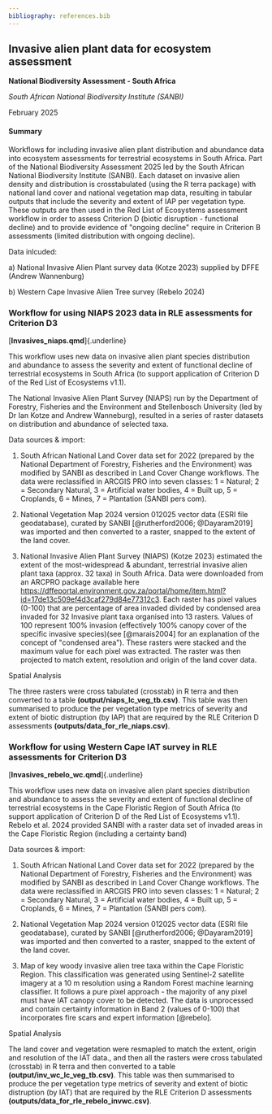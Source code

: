 ```yaml
---
bibliography: references.bib
---
```


## Invasive alien plant data for ecosystem assessment 

**National Biodiversity Assessment - South Africa**

*South African National Biodiversity Institute (SANBI)*

February 2025

#### Summary

Workflows for including invasive alien plant distribution and abundance data into ecosystem assessments for terrestrial ecosystems in South Africa. Part of the National Biodiversity Assessment 2025 led by the South African National Biodiversity Institute (SANBI). Each dataset on invasive alien density and distribution is crosstabulated (using the R terra package) with national land cover and national vegetation map data, resulting in tabular outputs that include the severity and extent of IAP per vegetation type. These outputs are then used in the Red List of Ecosystems assessment workflow in order to assess Criterion D (biotic disruption - functional decline) and to provide evidence of "ongoing decline" require in Criterion B assessments (limited distribution with ongoing decline).

Data inlcuded:

a) National Invasive Alien Plant survey data (Kotze 2023) supplied by DFFE (Andrew Wannenburg)

b) Western Cape Invasive Alien Tree survey (Rebelo 2024)

### Workflow for using NIAPS 2023 data in RLE assessments for Criterion D3

[**Invasives_niaps.qmd**]{.underline}

This workflow uses new data on invasive alien plant species distribution and abundance to assess the severity and extent of functional decline of terrestrial ecosystems in South Africa (to support application of Criterion D of the Red List of Ecosystems v1.1).

The National Invasive Alien Plant Survey (NIAPS) run by the Department of Forestry, Fisheries and the Environment and Stellenbosch University (led by Dr Ian Kotze and Andrew Wanneburg), resulted in a series of raster datasets on distribution and abundance of selected taxa.

Data sources & import:

1.  South African National Land Cover data set for 2022 (prepared by the National Department of Forestry, Fisheries and the Environment) was modified by SANBI as described in Land Cover Change workflows. The data were reclassified in ARCGIS PRO into seven classes: 1 = Natural; 2 = Secondary Natural, 3 = Artificial water bodies, 4 = Built up, 5 = Croplands, 6 = Mines, 7 = Plantation (SANBI pers com).

2.  National Vegetation Map 2024 version 012025 vector data (ESRI file geodatabase), curated by SANBI [@rutherford2006; @Dayaram2019] was imported and then converted to a raster, snapped to the extent of the land cover.

3.  National Invasive Alien Plant Survey (NIAPS) (Kotze 2023) estimated the extent of the most-widespread & abundant, terrestrial invasive alien plant taxa (approx. 32 taxa) in South Africa. Data were downloaded from an ARCPRO package available here <https://dffeportal.environment.gov.za/portal/home/item.html?id=17de13c509ef4d3caf279d84e77312c3>. Each raster has pixel values (0-100) that are percentage of area invaded divided by condensed area invaded for 32 Invasive plant taxa organised into 13 rasters. Values of 100 represent 100% invasion (effectively 100% canopy cover of the specific invasive species)(see [@marais2004] for an explanation of the concept of "condensed area"). These rasters were stacked and the maximum value for each pixel was extracted. The raster was then projected to match extent, resolution and origin of the land cover data.

Spatial Analysis

The three rasters were cross tabulated (crosstab) in R terra and then converted to a table **(output/niaps_lc_veg_tb.csv)**. This table was then summarised to produce the per vegetation type metrics of severity and extent of biotic distruption (by IAP) that are required by the RLE Criterion D assessments **(outputs/data_for_rle_niaps.csv)**.

### Workflow for using Western Cape IAT survey in RLE assessments for Criterion D3

[**Invasives_rebelo_wc.qmd**]{.underline}

This workflow uses new data on invasive alien plant species distribution and abundance to assess the severity and extent of functional decline of terrestrial ecosystems in the Cape Floristic Region of South Africa (to support application of Criterion D of the Red List of Ecosystems v1.1). Rebelo et al. 2024 provided SANBI with a raster data set of invaded areas in the Cape Floristic Region (including a certainty band)

Data sources & import:

1.  South African National Land Cover data set for 2022 (prepared by the National Department of Forestry, Fisheries and the Environment) was modified by SANBI as described in Land Cover Change workflows. The data were reclassified in ARCGIS PRO into seven classes: 1 = Natural; 2 = Secondary Natural, 3 = Artificial water bodies, 4 = Built up, 5 = Croplands, 6 = Mines, 7 = Plantation (SANBI pers com).

2.  National Vegetation Map 2024 version 012025 vector data (ESRI file geodatabase), curated by SANBI [@rutherford2006; @Dayaram2019] was imported and then converted to a raster, snapped to the extent of the land cover.

3.  Map of key woody invasive alien tree taxa within the Cape Floristic Region. This classification was generated using Sentinel-2 satellite imagery at a 10 m resolution using a Random Forest machine learning classifier. It follows a pure pixel approach - the majority of any pixel must have IAT canopy cover to be detected. The data is unprocessed and contain certainty information in Band 2 (values of 0-100) that incorporates fire scars and expert information [@rebelo].

Spatial Analysis

The land cover and vegetation were resmapled to match the extent, origin and resolution of the IAT data., and then all the rasters were cross tabulated (crosstab) in R terra and then converted to a table **(output/inv_wc_lc_veg_tb.csv)**. This table was then summarised to produce the per vegetation type metrics of severity and extent of biotic distruption (by IAT) that are required by the RLE Criterion D assessments **(outputs/data_for_rle_rebelo_invwc.csv)**.
